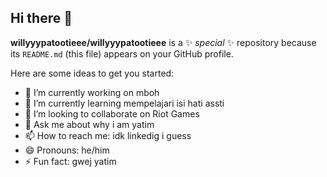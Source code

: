 ## Hi there 👋


**willyyypatootieee/willyyypatootieee** is a ✨ _special_ ✨ repository because its `README.md` (this file) appears on your GitHub profile.

Here are some ideas to get you started:

- 🔭 I’m currently working on mboh
- 🌱 I’m currently learning mempelajari isi hati assti
- 👯 I’m looking to collaborate on Riot Games
- 💬 Ask me about why  i am yatim
- 📫 How to reach me: idk linkedig i guess
- 😄 Pronouns: he/him
- ⚡ Fun fact: gwej yatim

